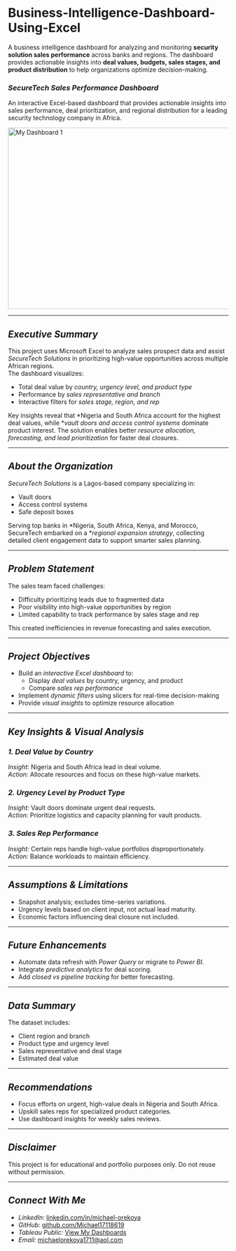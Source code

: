 # Business-Intelligence-Dashboard-Using-Excel
A business intelligence dashboard for analyzing and monitoring **security solution sales performance** across banks and regions. The dashboard provides actionable insights into **deal values, budgets, sales stages, and product distribution** to help organizations optimize decision-making.
### *SecureTech Sales Performance Dashboard*  
An interactive Excel-based dashboard that provides actionable insights into sales performance, deal prioritization, and regional distribution for a leading security technology company in Africa.

<img width="926" height="414" alt="My Dashboard 1" src="https://github.com/user-attachments/assets/ea3593c1-288e-416e-bdd2-239323f0750c" />

---

## *Executive Summary*  
This project uses Microsoft Excel to analyze sales prospect data and assist *SecureTech Solutions* in prioritizing high-value opportunities across multiple African regions.  
The dashboard visualizes:  
- Total deal value by *country, urgency level, and product type*  
- Performance by *sales representative and branch*  
- Interactive filters for *sales stage, region, and rep*  

Key insights reveal that *Nigeria and South Africa account for the highest deal values, while **vault doors and access control systems* dominate product interest. The solution enables better *resource allocation, forecasting, and lead prioritization* for faster deal closures.

---

## *About the Organization*  
*SecureTech Solutions* is a Lagos-based company specializing in:  
- Vault doors  
- Access control systems  
- Safe deposit boxes  

Serving top banks in *Nigeria, South Africa, Kenya, and Morocco, SecureTech embarked on a **regional expansion strategy*, collecting detailed client engagement data to support smarter sales planning.

---

## *Problem Statement*  
The sales team faced challenges:  
- Difficulty prioritizing leads due to fragmented data  
- Poor visibility into high-value opportunities by region  
- Limited capability to track performance by sales stage and rep  

This created inefficiencies in revenue forecasting and sales execution.

---

## *Project Objectives*  
- Build an *interactive Excel dashboard* to:  
  - Display *deal values* by country, urgency, and product  
  - Compare *sales rep performance*  
- Implement *dynamic filters* using slicers for real-time decision-making  
- Provide *visual insights* to optimize resource allocation  

---

## *Key Insights & Visual Analysis*  
### *1. Deal Value by Country*  
*Insight:* Nigeria and South Africa lead in deal volume.  
*Action:* Allocate resources and focus on these high-value markets.  

### *2. Urgency Level by Product Type*  
*Insight:* Vault doors dominate urgent deal requests.  
*Action:* Prioritize logistics and capacity planning for vault products.  

### *3. Sales Rep Performance*  
*Insight:* Certain reps handle high-value portfolios disproportionately.  
*Action:* Balance workloads to maintain efficiency.  

---

## *Assumptions & Limitations*  
- Snapshot analysis; excludes time-series variations.  
- Urgency levels based on client input, not actual lead maturity.  
- Economic factors influencing deal closure not included.  

---

## *Future Enhancements*  
- Automate data refresh with *Power Query* or migrate to *Power BI*.  
- Integrate *predictive analytics* for deal scoring.  
- Add *closed vs pipeline tracking* for better forecasting.  

---

## *Data Summary*  
The dataset includes:  
- Client region and branch  
- Product type and urgency level  
- Sales representative and deal stage  
- Estimated deal value  

---

## *Recommendations*  
- Focus efforts on urgent, high-value deals in Nigeria and South Africa.  
- Upskill sales reps for specialized product categories.  
- Use dashboard insights for weekly sales reviews.  

---

## *Disclaimer*  
This project is for educational and portfolio purposes only. Do not reuse without permission.  

---

## *Connect With Me*  
- *LinkedIn:* [linkedin.com/in/michael-orekoya](https://www.linkedin.com/in/michael-orekoya)  
- *GitHub:* [github.com/Michael17118619](https://github.com/Michael17118619)  
- *Tableau Public:* [View My Dashboards](https://public.tableau.com/app/profile/michael.orekoya/vizzes)  
- *Email:* michaelorekoya1711@aol.com
